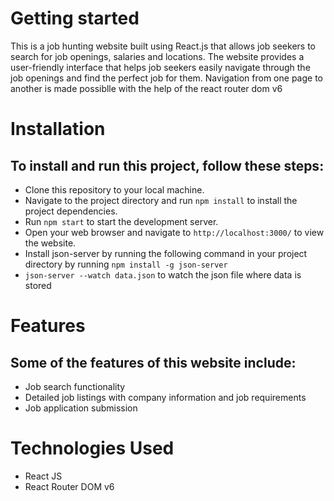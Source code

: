 # Getting started


This is a job hunting website built using React.js that allows job seekers to search for job openings, salaries and locations. The website provides a user-friendly interface that helps job seekers easily navigate through the job openings and find the perfect job for them. Navigation from one page to another is made possiblle with the help of the react router dom v6

# Installation
## To install and run this project, follow these steps:

* Clone this repository to your local machine.
* Navigate to the project directory and run `npm install` to install the project dependencies.
* Run `npm start` to start the development server.
* Open your web browser and navigate to `http://localhost:3000/` to view the website.
* Install json-server by running the following command in your project directory by running `npm install -g json-server`
* `json-server --watch data.json` to watch the json file where data is stored


# Features
## Some of the features of this website include:

* Job search functionality
* Detailed job listings with company information and job requirements
* Job application submission


# Technologies Used
  * React JS
  * React Router DOM v6
